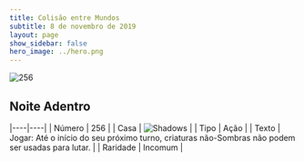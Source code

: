 ```yaml
---
title: Colisão entre Mundos
subtitle: 8 de novembro de 2019
layout: page
show_sidebar: false
hero_image: ../hero.png
---
```


![256](https://cdn.keyforgegame.com/media/card_front/pt/452_256_VGQ3VJ3XFQM8_pt.png)

## Noite Adentro

|----|----|
| Número | 256 |
| Casa | ![Shadows](https://archonarcana.com/images/thumb/e/ee/Shadows.png/22px-Shadows.png "Sombras") |
| Tipo | Ação |
| Texto | Jogar: Até o início do seu próximo turno, criaturas não-Sombras não podem ser usadas para lutar. |
| Raridade | Incomum |

